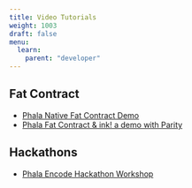 ```yaml
---
title: Video Tutorials
weight: 1003
draft: false
menu:
  learn:
    parent: "developer"
---
```


## Fat Contract

* [Phala Native Fat Contract Demo](https://www.youtube.com/watch?v=zaogHCuySD0&t=147s)
* [Phala Fat Contract & ink! a demo with Parity](https://www.youtube.com/watch?v=aZGj4FhkY6A)


## Hackathons

* [Phala Encode Hackathon Workshop](https://youtu.be/GitDpeULIkY?t=139)